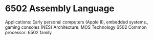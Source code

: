 # 6502 Assembly Language

Applications: Early personal computers (Apple II), embedded systems., gaming consoles (NES)
Architecture: MOS Technology 6502
Common processor: 6502 family